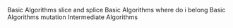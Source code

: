 Basic Algorithms slice and splice
Basic Algorithms where do i belong
Basic Algorithms mutation
Intermediate Algorithms
